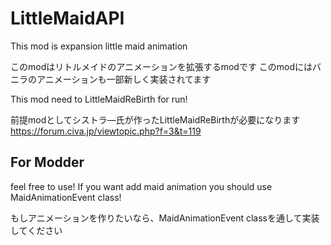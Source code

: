 # LittleMaidAPI

This mod is expansion little maid animation

このmodはリトルメイドのアニメーションを拡張するmodです
このmodにはバニラのアニメーションも一部新しく実装されてます

This mod need to LittleMaidReBirth for run!

前提modとしてシストラ―氏が作ったLittleMaidReBirthが必要になります
https://forum.civa.jp/viewtopic.php?f=3&t=119


## For Modder
feel free to use!
If you want add maid animation you should use MaidAnimationEvent class!

もしアニメーションを作りたいなら、MaidAnimationEvent classを通して実装してください
